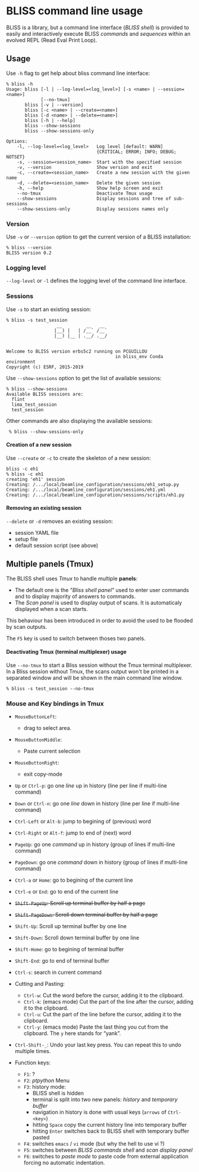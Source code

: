 # BLISS command line usage

BLISS is a library, but a command line interface (*BLISS shell*) is
provided to easily and interactively execute BLISS *commands* and
*sequences* within an evolved REPL (Read Eval Print Loop).

## Usage

Use `-h` flag to get help about bliss command line interface:

```
% bliss -h
Usage: bliss [-l | --log-level=<log_level>] [-s <name> | --session=<name>]
             [--no-tmux]
       bliss [-v | --version]
       bliss [-c <name> | --create=<name>]
       bliss [-d <name> | --delete=<name>]
       bliss [-h | --help]
       bliss --show-sessions
       bliss --show-sessions-only

Options:
    -l, --log-level=<log_level>   Log level [default: WARN]
                                  {CRITICAL; ERROR; INFO; DEBUG; NOTSET}
    -s, --session=<session_name>  Start with the specified session
    -v, --version                 Show version and exit
    -c, --create=<session_name>   Create a new session with the given name
    -d, --delete=<session_name>   Delete the given session
    -h, --help                    Show help screen and exit
    --no-tmux                     Deactivate Tmux usage
    --show-sessions               Display sessions and tree of sub-sessions
    --show-sessions-only          Display sessions names only
```

### Version

Use `-v` or `--version` option to get the current version of a BLISS installation:

```
% bliss --version
BLISS version 0.2
```

### Logging level

`--log-level` or `-l` defines the logging level of the command line interface.

### Sessions
Use `-s` to start an existing session:

```
% bliss -s test_session
                   __         __   __
                  |__) |   | /__` /__`
                  |__) |__ | .__/ .__/


Welcome to BLISS version erbs5c2 running on PCGUILLOU
                                         in bliss_env Conda environment
Copyright (c) ESRF, 2015-2019
```

Use `--show-sessions` option to get the list of available sessions:

```
% bliss --show-sessions
Available BLISS sessions are:
  flint
  lima_test_session
  test_session
```

Other commands are also displaying the available sessions:

     % bliss --show-sessions-only

#### Creation of a new session

Use `--create` or `-c` to create the skeleton of a new session:

```
bliss -c eh1
% bliss -c eh1
creating 'eh1' session
Creating: /.../local/beamline_configuration/sessions/eh1_setup.py
Creating: /.../local/beamline_configuration/sessions/eh1.yml
Creating: /.../local/beamline_configuration/sessions/scripts/eh1.py
```

#### Removing an existing session

`--delete` or `-d` removes an existing session:

* session YAML file
* setup file
* default session script (see above)


## Multiple panels (Tmux)

The BLISS shell uses *Tmux* to handle multiple **panels**:

* The default one is the *"Bliss shell panel"* used to enter user
  commands and to display majority of answers to commands.
* The *Scan panel* is used to display output of scans. It is
  automaticaly displayed when a scan starts.

This behaviour has been introduced in order to avoid the used to be
flooded by scan outputs.

The `F5` key is used to switch between thoses two panels.


#### Deactivating Tmux (terminal multiplexer) usage

Use `--no-tmux` to start a Bliss session without the Tmux terminal
multiplexer. In a Bliss session without Tmux, the scans output won't
be printed in a separated window and will be shown in the main command
line window.

```
% bliss -s test_session --no-tmux
```


### Mouse and Key bindings in Tmux

* `MouseButtonLeft`:
    * drag to select area.
* `MouseButtonMiddle`:
    * Paste current selection
* `MouseButtonRight`:
    * exit copy-mode

* `Up` or `Ctrl-p`: go one *line* up in history (line per line if multi-line command)
* `Down` or `Ctrl-n`: go one *line* down in history (line per line if multi-line command)
* `Ctrl-Left` or `Alt-b`: jump to begining of (previous) word
* `Ctrl-Right` or `Alt-f`: jump to end of (next) word
* `PageUp`: go one *command* up in history (group of lines if multi-line command)
* `PageDown`: go one *command* down in history (group of lines if multi-line command)
* `Ctrl-a` or `Home`: go to begining of the current line
* `Ctrl-e` or `End`: go to end of the current line
* ~~`Shift-PageUp`: Scroll up terminal buffer by half a page~~
* ~~`Shift-PageDown`: Scroll down terminal buffer by half a page~~
* `Shift-Up`: Scroll up terminal buffer by one line
* `Shift-Down`: Scroll down terminal buffer by one line
* `Shift-Home`: go to begining of terminal buffer
* `Shift-End`: go to end of terminal buffer

* `Ctrl-s`: search in current command

* Cutting and Pasting:
    * `Ctrl-w`: Cut the word before the cursor, adding it to the clipboard.
    * `Ctrl-k`: (emacs mode) Cut the part of the line after the
      cursor, adding it to the clipboard.
    * `Ctrl-u`: Cut the part of the line before the cursor, adding it to the clipboard.
    * `Ctrl-y`: (emacs mode) Paste the last thing you cut from the
      clipboard. The `y` here stands for “yank”.

* `Ctrl-Shift-_`: Undo your last key press. You can repeat this to undo multiple times.


* Function keys:
    * `F1`: ?
    * `F2`: *ptpython* Menu
    * `F3`: history mode:
        * BLISS shell is hidden
        * terminal is split into two new panels: *history* and *temporary buffer*
        * navigation in history is done with usual keys (`arrows` of `Ctrl-<key>`)
        * hitting `Space` copy the current history line into temporary buffer
        * hitting `Enter` switches back to BLISS shell with temporary buffer pasted
    * `F4`: switches `emacs` / `vi` mode (but why the hell to use vi ?)
    * `F5`: switches between *BLISS commands shell* and *scan display panel*
    * `F6`: switches to *paste mode* to paste code from external
      application forcing no automatic indentation.

